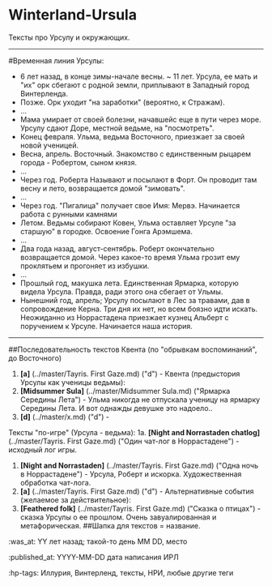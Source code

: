 # Winterland-Ursula
Тексты про Урсулу и окружающих.

----
#Временная линия Урсулы:
+ 6 лет назад, в конце зимы-начале весны. ~ 11 лет. Урсула, ее мать и "их" орк сбегают с родной земли, приплывают в Западный город Винтерленда.
+ Позже. Орк уходит "на заработки" (вероятно, к Стражам).
+ ...
+ Мама умирает от своей болезни, начавшейс еще в пути через море. Урсулу сдают Доре, местной ведьме, на "посмотреть".
+ Конец февраля. Ульма, ведьма Восточного, приезжает за своей новой ученицей.
+ Весна, апрель. Восточный. Знакомство с единственным рыцарем города - Робертом, сыном князя.
+ ...
+ Через год. Роберта Называют и посылают в Форт. Он проводит там весну и лето, возвращается домой "зимовать".
+ ...
+ Через год. "Пигалица" получает свое Имя: Мервэ. Начинается работа с рунными камнями
+ Летом. Ведьмы собирают Ковен, Ульма оставляет Урсуле "за старшую" в городке. Освоение Гонга Арэмшема.
+ ...
+ Два года назад, август-сентябрь. Роберт окончательно возвращается домой. Через какое-то время Ульма грозит ему проклятьем и прогоняет из избушки.
+ ...
+ Прошлый год, макушка лета. Единственная Ярмарка, которую видела Урсула. Правда, ради этого она сбегает от Ульмы.
+ Нынешний год, апрель; Урсулу посылают в Лес за травами, дав в сопровождение Керна. Три дня их нет, но всем боязно идти искать.
Неожиданно из Норрастадена приезжает кузнец Альберт с поручением к Урсуле. Начинается наша история.
----

##Последовательность текстов
Квента (по "обрывкам воспоминаний", до Восточного)
 1. **[a]** (../master/Tayris. First Gaze.md) ("d") -
Квента (предыстория Урсулы как ученицы ведьмы):
 1. **[Midsummer Sula]** (../master/Midsummer Sula.md) ("Ярмарка Середины Лета") - Ульма никогда не отпускала ученицу на ярмарку Середины Лета. И вот однажды девушке это надоело..
 2. **[d]** (../master/x.md) ("d") - 
 
Тексты "по-игре" (Урсула - ведьма):
1а. **[Night and Norrastaden chatlog]** (../master/Tayris. First Gaze.md) ("Один чат-лог в Норрастадене") - исходный лог игры.
1.  **[Night and Norrastaden]** (../master/Tayris. First Gaze.md) ("Одна ночь в Норрастадене") - Урсула, Роберт и искорка. Художественная обработка чат-лога.
1. **[a]** (../master/Tayris. First Gaze.md) ("d") - 
Альтернативные события (желаемое за действительное):
1. **[Feathered folk]** (../master/Tayris. First Gaze.md) ("Сказка о птицах") - сказка Урсулы о ее прошлом. Очень завуалированная и метафорическая.
##Шапка для текстов
= название.

:was_at: YY лет назад; такой-то день MM DD, место

:published_at: YYYY-MM-DD дата написания ИРЛ 

:hp-tags: Иллурия, Винтерленд, тексты, НРИ, любые другие теги
